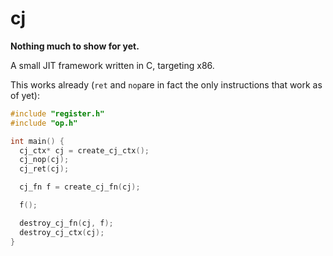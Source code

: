 # cj

**Nothing much to show for yet.**

A small JIT framework written in C, targeting x86.

This works already (`ret` and `nop`are in fact the only instructions that work
as of yet):

```c
#include "register.h"
#include "op.h"

int main() {
  cj_ctx* cj = create_cj_ctx();
  cj_nop(cj);
  cj_ret(cj);

  cj_fn f = create_cj_fn(cj);

  f();

  destroy_cj_fn(cj, f);
  destroy_cj_ctx(cj);
}
```
